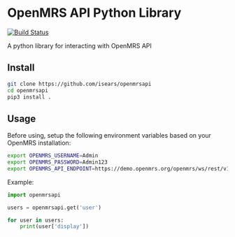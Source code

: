 # OpenMRS API Python Library

[![Build Status](https://travis-ci.org/isears/openmrsapi.svg?branch=master)](https://travis-ci.org/isears/openmrsapi)

A python library for interacting with OpenMRS API

## Install

```bash
git clone https://github.com/isears/openmrsapi
cd openmrsapi
pip3 install .
```

## Usage

Before using, setup the following environment variables based on your OpenMRS installation:

```bash
export OPENMRS_USERNAME=Admin
export OPENMRS_PASSWORD=Admin123
export OPENMRS_API_ENDPOINT=https://demo.openmrs.org/openmrs/ws/rest/v1/
```

Example:

```python
import openmrsapi

users = openmrsapi.get('user')

for user in users:
    print(user['display'])
```